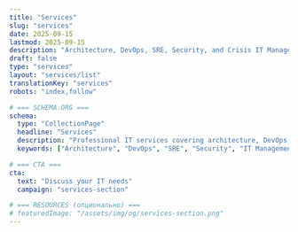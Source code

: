 ```yaml
---
title: "Services"
slug: "services"
date: 2025-09-15
lastmod: 2025-09-15
description: "Architecture, DevOps, SRE, Security, and Crisis IT Management — services designed to deliver measurable reliability, scalability, and cost control."
draft: false
type: "services"
layout: "services/list"
translationKey: "services"
robots: "index,follow"

# === SCHEMA.ORG ===
schema:
  type: "CollectionPage"
  headline: "Services"
  description: "Professional IT services covering architecture, DevOps, reliability engineering, security, and crisis management."
  keywords: ["Architecture", "DevOps", "SRE", "Security", "IT Management"]

# === CTA ===
cta:
  text: "Discuss your IT needs"
  campaign: "services-section"

# === RESOURCES (опционально) ===
# featuredImage: "/assets/img/og/services-section.png"
---
```

